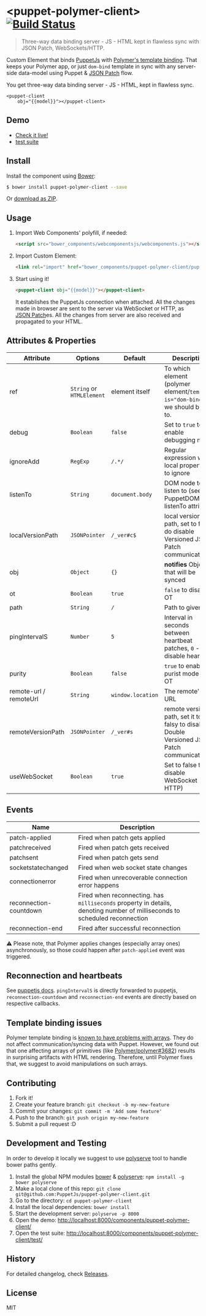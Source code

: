 
# &lt;puppet-polymer-client&gt; [![Build Status](https://travis-ci.org/PuppetJs/puppet-polymer-client.svg?branch=master)](https://travis-ci.org/PuppetJs/puppet-polymer-client)
> Three-way data binding server - JS - HTML kept in flawless sync with JSON Patch, WebSockets/HTTP.

Custom Element that binds [PuppetJs](https://github.com/PuppetJs/PuppetJs) with [Polymer's template binding](https://www.polymer-project.org/1.0/docs/devguide/templates.html).
That keeps your Polymer app, or just `dom-bind` template in sync with any server-side
data-model using Puppet & [JSON Patch](https://tools.ietf.org/html/rfc6902) flow.

You get three-way data binding server - JS - HTML, kept in flawless sync.

    <puppet-client
        obj="{{model}}"></puppet-client>




## Demo

- [Check it live!](http://PuppetJs.github.io/puppet-polymer-client/demo)
- [test suite](http://PuppetJs.github.io/puppet-polymer-client/test)


## Install

Install the component using [Bower](http://bower.io/):

```sh
$ bower install puppet-polymer-client --save
```

Or [download as ZIP](https://github.com/PuppetJs/puppet-polymer-client/archive/master.zip).

## Usage

1. Import Web Components' polyfill, if needed:

    ```html
    <script src="bower_components/webcomponentsjs/webcomponents.js"></script>
    ```

2. Import Custom Element:

    ```html
    <link rel="import" href="bower_components/puppet-polymer-client/puppet-client.html">
    ```

3. Start using it!

    ```html
    <puppet-client obj="{{model}}"></puppet-client>
    ```
    It establishes the PuppetJs connection when attached. All the changes made
    in browser are sent to the server via WebSocket or HTTP, as
    [JSON Patch](https://tools.ietf.org/html/rfc6902)es.
    All the changes from server are also received and propagated to your HTML.

## Attributes & Properties


Attribute                       | Options   | Default | Description
---                             | ---       | ---     | ---
ref   | `String` or `HTMLElement` | element itself | To which element (polymer element/`template is="dom-bind"`) we should bind to.
debug | `Boolean` | `false` | Set to `true` to enable debugging mode
ignoreAdd | `RegExp` | `/.*/` | Regular expression with local properties to ignore
listenTo | `String` | `document.body` | DOM node to listen to (see PuppetDOM listenTo attribute)
localVersionPath | `JSONPointer` | `/_ver#c$` | local version path, set to falsy do disable Versioned JSON Patch communication
obj | `Object` | `{}` | **notifies** Object that will be synced
ot | `Boolean` | `true` | `false` to disable OT
path | `String` | `/` | Path to given obj
pingIntervalS | `Number` | `5` | Interval in seconds between heartbeat patches, `0` - disable heartbeat
purity | `Boolean` | `false` | `true` to enable purist mode of OT
remote-url / remoteUrl | `String` | `window.location` | The remote's URL
remoteVersionPath | `JSONPointer` | `/_ver#s` | remote version path, set it to falsy to disable Double Versioned JSON Patch communication
useWebSocket | `Boolean` | `true` | Set to false to disable WebSocket (use HTTP)

## Events

Name                       | Description
---                             | ---     
patch-applied | Fired when patch gets applied
patchreceived | Fired when patch gets received
patchsent | Fired when patch gets send
socketstatechanged | Fired when web socket state changes
connectionerror | Fired when unrecoverable connection error happens
reconnection-countdown | Fired when reconnecting. has `milliseconds` property in details, denoting number of milliseconds to scheduled reconnection
reconnection-end | Fired after successful reconnection

:warning: Please note, that Polymer applies changes (especially array ones) asynchronously, so those could happen after `patch-applied` event was triggered.

## Reconnection and heartbeats

See [puppetjs docs](https://github.com/puppetjs/puppetjs#heartbeat-and-reconnection).
`pingIntervalS` is directly forwarded to puppetjs, `reconnection-countdown` and `reconnection-end` events are directly based on respective callbacks.

## Template binding issues

Polymer template binding is [known to have problems with arrays](https://github.com/Polymer/polymer/issues?utf8=%E2%9C%93&q=is%3Aissue+is%3Aopen+splice). They do not affect communication/syncing data with Puppet. However, we found out that one affecting arrays of primitives (like [Polymer/polymer#3682](https://github.com/Polymer/polymer/issues/3682)) results in surprising artifacts with HTML rendering. Therefore, until Polymer fixes that, we suggest to avoid manipulations on such arrays.

## Contributing

1. Fork it!
2. Create your feature branch: `git checkout -b my-new-feature`
3. Commit your changes: `git commit -m 'Add some feature'`
4. Push to the branch: `git push origin my-new-feature`
5. Submit a pull request :D

## Development and Testing

In order to develop it locally we suggest to use [polyserve](https://npmjs.com/polyserve) tool to handle bower paths gently.

1. Install the global NPM modules [bower](http://bower.io/) & [polyserve](https://npmjs.com/polyserve): `npm install -g bower polyserve`
2. Make a local clone of this repo: `git clone git@github.com:PuppetJs/puppet-polymer-client.git`
3. Go to the directory: `cd puppet-polymer-client`
4. Install the local dependencies: `bower install`
5. Start the development server: `polyserve -p 8000`
6. Open the demo: [http://localhost:8000/components/puppet-polymer-client/](http://localhost:8000/components/puppet-polymer-client/)
7. Open the test suite: [http://localhost:8000/components/puppet-polymer-client/test/](http://localhost:8000/components/puppet-polymer-client/test/)

## History

For detailed changelog, check [Releases](https://github.com/PuppetJs/puppet-polymer-client/releases).

## License

MIT
